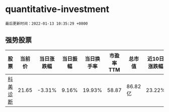 # quantitative-investment

`最后更新时间：2022-01-13 10:35:29 +0800`

## 强势股票

|股票|当前价|当日涨跌幅|当日振幅|当日换手率|市盈率TTM|总市值|近10日涨跌幅|
|----|----|----|----|----|----|----|----|
|[科美诊断](https://xueqiu.com/S/SH688468)|21.65|-3.31%|9.16%|19.93%|58.87|86.82亿|23.22%|
